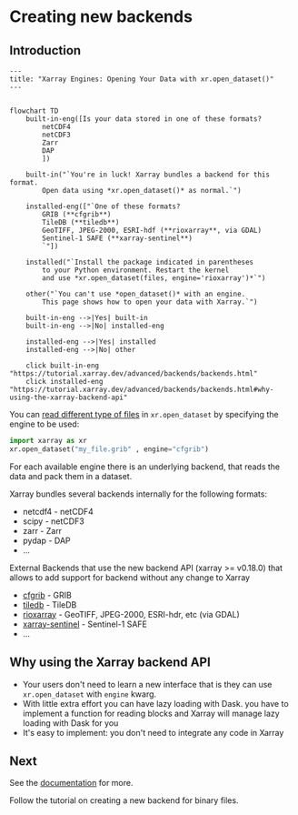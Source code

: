 # Creating new backends

## Introduction


```mermaid
---
title: "Xarray Engines: Opening Your Data with xr.open_dataset()"
---


flowchart TD
    built-in-eng([Is your data stored in one of these formats?
        netCDF4
        netCDF3
        Zarr
        DAP
        ])

    built-in("`You're in luck! Xarray bundles a backend for this format.
        Open data using *xr.open_dataset()* as normal.`")

    installed-eng(["`One of these formats?
        GRIB (**cfgrib**)
        TileDB (**tiledb**)
        GeoTIFF, JPEG-2000, ESRI-hdf (**rioxarray**, via GDAL)
        Sentinel-1 SAFE (**xarray-sentinel**)
        `"])

    installed("`Install the package indicated in parentheses 
        to your Python environment. Restart the kernel
        and use *xr.open_dataset(files, engine='rioxarray')*`")

    other("`You can't use *open_dataset()* with an engine.
        This page shows how to open your data with Xarray.`")

    built-in-eng -->|Yes| built-in
    built-in-eng -->|No| installed-eng

    installed-eng -->|Yes| installed
    installed-eng -->|No| other

    click built-in-eng "https://tutorial.xarray.dev/advanced/backends/backends.html"
    click installed-eng "https://tutorial.xarray.dev/advanced/backends/backends.html#why-using-the-xarray-backend-api"

```


You can [read different type of files](https://docs.xarray.dev/en/stable/user-guide/io.html) in `xr.open_dataset` by specifying the engine to be used:

```python
import xarray as xr
xr.open_dataset("my_file.grib" , engine="cfgrib")
```

For each available engine there is an underlying backend, that reads the data and pack them in a dataset.

Xarray bundles several backends internally for the following formats:

- netcdf4 - netCDF4
- scipy - netCDF3
- zarr - Zarr
- pydap - DAP
- ...

External Backends that use the new backend API (xarray >= v0.18.0) that allows to add support for backend without any change to Xarray

- [cfgrib](https://github.com/ecmwf/cfgrib) - GRIB
- [tiledb](https://github.com/TileDB-Inc/TileDB-CF-Py) - TileDB
- [rioxarray](https://corteva.github.io/rioxarray/stable/) - GeoTIFF, JPEG-2000, ESRI-hdr, etc (via GDAL)
- [xarray-sentinel](https://github.com/bopen/xarray-sentinel) - Sentinel-1 SAFE
- ...

## Why using the Xarray backend API

- Your users don't need to learn a new interface that is they can use `xr.open_dataset` with `engine` kwarg.
- With little extra effort you can have lazy loading with Dask. you have to implement a function for reading blocks and Xarray will manage lazy loading with Dask for you
- It's easy to implement: you don't need to integrate any code in Xarray

## Next

See the [documentation](https://docs.xarray.dev/en/stable/internals/how-to-add-new-backend.html) for more.

Follow the tutorial on creating a new backend for binary files.

```{tableofcontents}

```

